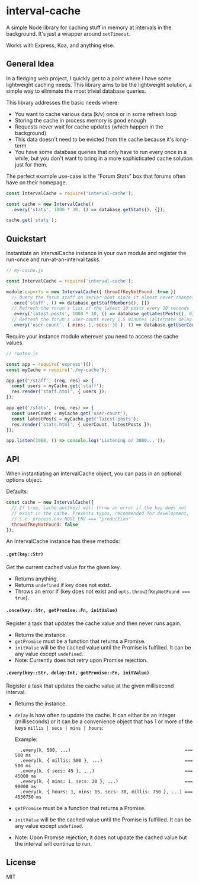 
# interval-cache

A simple Node library for caching stuff in memory at intervals in the background.
It's just a wrapper around `setTimeout`.

Works with Express, Koa, and anything else.

## General Idea

In a fledging web project, I quickly get to a point where I have some 
lightweight caching needs. This library aims to be the lightweight solution,
a simple way to eliminate the most trivial database queries.

This library addresses the basic needs where: 

- You want to cache various data (k/v) once or in some refresh loop
- Storing the cache in process memory is good enough
- Requests never wait for cache updates (which happen in the background)
- This data doesn't need to be evicted from the cache because it's long-term
- You have some database queries that only have to run every once in a while,
but you don't want to bring in a more sophisticated cache solution just for them.

The perfect example use-case is the "Forum Stats" box that forums often
have on their homepage.

``` javascript
const IntervalCache = require('interval-cache');

const cache = new IntervalCache()
  .every('stats', 1000 * 30, () => database.getStats(), {});

cache.get('stats');
```

## Quickstart

Instantiate an IntervalCache instance in your own module and register the
run-once and run-at-an-interval tasks.

``` javascript
// my-cache.js

const IntervalCache = require('interval-cache');

module.exports = new IntervalCache({ throwIfKeyNotFound: true })
  // Query the forum staff on server boot since it almost never changes
  .once('staff', () => database.getStaffMembers(), [])
  // Refresh the forum's list of the latest 10 posts every 10 seconds
  .every('latest-posts', 1000 * 10, () => database.getLatestPosts(), 0)
  // Refresh the forum's user-count every 1.5 minutes (alternate delay syntax)
  .every('user-count', { mins: 1, secs: 30 }, () => database.getUserCount(), 0)
```

Require your instance module wherever you need to access the cache values.

``` javascript
// routes.js

const app = require('express')();
const myCache = require('./my-cache');

app.get('/staff', (req, res) => {
  const users = myCache.get('staff');
  res.render('staff.html', { users });
});

app.get('/stats', (req, res) => {
  const userCount = myCache.get('user-count');
  const latestPosts = myCache.get('latest-posts');
  res.render('stats.html', { userCount, latestPosts });
});

app.listen(3000, () => console.log('Listening on 3000...'));
```

## API

When instantiating an IntervalCache object, you can pass in an optional 
options object.

Defaults:

``` javascript
const cache = new IntervalCache({
  // If true, cache.get(key) will throw an error if the key does not
  // exist in the cache. Prevents typos, recommended for development,
  // i.e. process.env.NODE_ENV === 'production'
  throwIfKeyNotFound: false
});
```

An IntervalCache instance has these methods:

#### `.get(key::Str)`

Get the current cached value for the given key.

- Returns anything.
- Returns `undefined` if key does not exist. 
- Throws an error if (key does not exist and `opts.throwIfKeyNotFound === true`).

#### `.once(key::Str, getPromise::Fn, initValue)`

Register a task that updates the cache value and then never runs again.

- Returns the instance.
- `getPromise` must be a function that returns a Promise.
- `initValue` will be the cached value until the Promise is fulfilled.
It can be any value except `undefined`.
- Note: Currently does not retry upon Promise rejection.

#### `.every(key::Str, delay:Int, getPromise::Fn, initValue)`

Register a task that updates the cache value at the given millisecond interval.

- Returns the instance.
- `delay` is how often to update the cache. It can either be an integer
(milliseconds) or it can be a convenience object that has 1 or more
of the keys `millis | secs | mins | hours`:

    Example:

        .every(k, 500, ...)                                           === 500 ms
        .every(k, { millis: 500 }, ...)                               === 500 ms
        .every(k, { secs: 45 }, ...)                                  === 45000 ms
        .every(k, { mins: 1, secs: 30 }, ...)                         === 90000 ms
        .every(k, { hours: 1, mins: 15, secs: 30, millis: 750 }, ...) === 4530750 ms

- `getPromise` must be a function that returns a Promise.
- `initValue` will be the cached value until the Promise is fulfilled.
It can be any value except `undefined`.
- Note: Upon Promise rejection, it does not update the cached value but
the interval will continue to run.

## License

MIT
